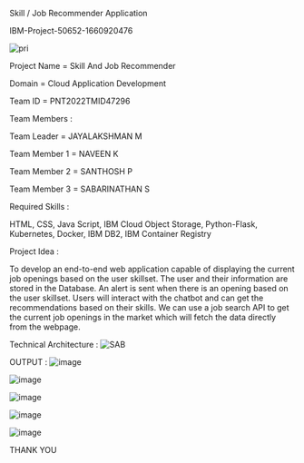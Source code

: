 Skill / Job Recommender Application

IBM-Project-50652-1660920476

![pri](https://user-images.githubusercontent.com/113616060/204318441-a008208e-327c-4e7b-b61e-c2847f199217.png)


Project Name	=   Skill And Job Recommender

Domain	  =  Cloud Application Development

Team ID   =	PNT2022TMID47296



Team Members :

Team Leader    =	JAYALAKSHMAN M

Team Member 1   =	NAVEEN K

Team Member 2	=   SANTHOSH P

Team Member 3	 =  SABARINATHAN S


Required Skills :

HTML, CSS, Java Script, IBM Cloud Object Storage, Python-Flask, Kubernetes, Docker, IBM DB2, IBM Container Registry


Project Idea :

To develop an end-to-end web application capable of displaying the current job openings based on the user skillset. The user and their information are stored in the Database. An alert is sent when there is an opening based on the user skillset. Users will interact with the chatbot and can get the recommendations based on their skills. We can use a job search API to get the current job openings in the market which will fetch the data directly from the webpage.

Technical Architecture :
![SAB](https://user-images.githubusercontent.com/113616060/204326162-e320b199-a100-4c3d-8286-ef93ddb5ee37.png)

OUTPUT :
![image](https://user-images.githubusercontent.com/113616060/204336865-1a4f36a9-c7eb-4c2b-86f1-91da8ba82fed.png)

![image](https://user-images.githubusercontent.com/113616060/204336959-2a8df7b8-8321-49ff-806f-bf1bd7d4832d.png)

![image](https://user-images.githubusercontent.com/113616060/204336997-bcc6235f-3ac5-40f1-9bb1-bd2297e470ec.png)

![image](https://user-images.githubusercontent.com/113616060/204337032-85046d85-1898-4587-badd-8232083af68e.png)

![image](https://user-images.githubusercontent.com/113616060/204337112-0828a346-b874-406b-9534-1308d4730215.png)




THANK YOU




















